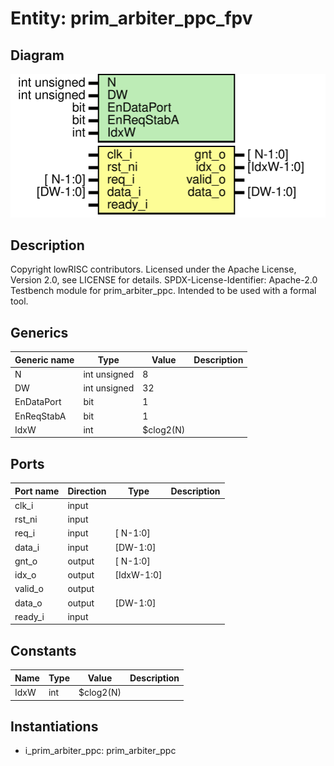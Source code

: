 # Entity: prim_arbiter_ppc_fpv
## Diagram
![Diagram](prim_arbiter_ppc_fpv.svg "Diagram")
## Description
Copyright lowRISC contributors.
 Licensed under the Apache License, Version 2.0, see LICENSE for details.
 SPDX-License-Identifier: Apache-2.0
 Testbench module for prim_arbiter_ppc.
 Intended to be used with a formal tool.
 
## Generics
| Generic name | Type         | Value     | Description |
| ------------ | ------------ | --------- | ----------- |
| N            | int unsigned | 8         |             |
| DW           | int unsigned | 32        |             |
| EnDataPort   | bit          | 1         |             |
| EnReqStabA   | bit          | 1         |             |
| IdxW         | int          | $clog2(N) |             |
## Ports
| Port name | Direction | Type       | Description |
| --------- | --------- | ---------- | ----------- |
| clk_i     | input     |            |             |
| rst_ni    | input     |            |             |
| req_i     | input     | [ N-1:0]   |             |
| data_i    | input     | [DW-1:0]   |             |
| gnt_o     | output    | [ N-1:0]   |             |
| idx_o     | output    | [IdxW-1:0] |             |
| valid_o   | output    |            |             |
| data_o    | output    | [DW-1:0]   |             |
| ready_i   | input     |            |             |
## Constants
| Name | Type | Value     | Description |
| ---- | ---- | --------- | ----------- |
| IdxW | int  | $clog2(N) |             |
## Instantiations
- i_prim_arbiter_ppc: prim_arbiter_ppc
